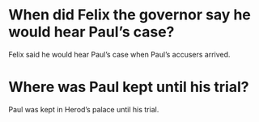 # When did Felix the governor say he would hear Paul’s case?

Felix said he would hear Paul’s case when Paul’s accusers arrived.

# Where was Paul kept until his trial?

Paul was kept in Herod’s palace until his trial.
